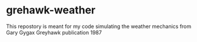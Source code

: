 # grehawk-weather
This repostory is meant for my code simulating the weather mechanics from Gary Gygax Greyhawk publication 1987
